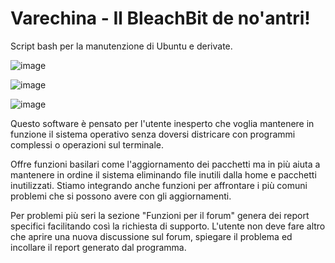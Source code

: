 # Varechina - Il BleachBit de no'antri!
Script bash per la manutenzione di Ubuntu e derivate.

![image](https://github.com/GjMan78/Varechina/assets/116692121/ef522b6c-8baa-4305-a991-af79eb7cabe1)

![image](https://github.com/GjMan78/Varechina/assets/116692121/9fdb0807-b9a9-427e-8d73-36e87a876cf1)

![image](https://github.com/GjMan78/Varechina/assets/116692121/14f36f42-2822-48ab-9fc1-b7282170dee8)



Questo software è pensato per l'utente inesperto che voglia mantenere in funzione il sistema operativo senza doversi districare con programmi complessi o operazioni sul terminale.

Offre funzioni basilari come l'aggiornamento dei pacchetti ma in più aiuta a mantenere in ordine il sistema eliminando file inutili dalla home e pacchetti inutilizzati.
Stiamo integrando anche funzioni per affrontare i più comuni problemi che si possono avere con gli aggiornamenti.

Per problemi più seri la sezione "Funzioni per il forum" genera dei report specifici facilitando così la richiesta di supporto.
L'utente non deve fare altro che aprire una nuova discussione sul forum, spiegare il problema ed incollare il report generato dal programma.
